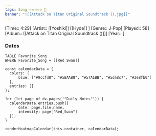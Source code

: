 ```yaml
---
tags: Song ⭐⭐⭐⭐⭐ 💛
banner: "![[Attack on Titan Original Soundtrack ().jpg]]"
---
```

[Time:: 4:29]
[Artist:: [[Yoshiki]] [[Hyde]] ]
[Genre:: J-Pop]
[Played:: 58]
[Album:: [[Attack on Titan Original Soundtrack ()]]]
[Year:: ]
### Dates
````dataview
TABLE Favorite_Song
WHERE Favorite_Song = [[Red Swan]]
````

  ```dataviewjs
const calendarData = { 
	colors: { 
		blue: ["#9ccfd8", "#5BAAB8", "#57A1BB", "#5da8c7", "#3e8fb0"] 
	}, 
	entries: [] 
}; 

for (let page of dv.pages('"Daily Notes"')) { 
	calendarData.entries.push({ 
		date: page.file.name, 
		intensity: page["Red_Swan"]
	}); 
} 

renderHeatmapCalendar(this.container, calendarData);
```

